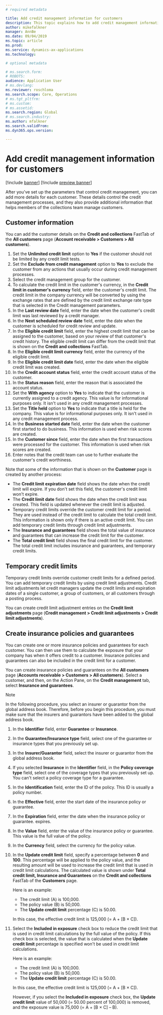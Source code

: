 ```yaml
---
# required metadata

title: Add credit management information for customers
description: This topic explains how to add credit management information for a customer.
author: mikefalkner
manager: AnnBe
ms.date: 09/04/2019
ms.topic: article
ms.prod: 
ms.service: dynamics-ax-applications
ms.technology: 

# optional metadata

# ms.search.form:  
# ROBOTS: 
audience: Application User
# ms.devlang: 
ms.reviewer: roschloma
ms.search.scope: Core, Operations
# ms.tgt_pltfrm: 
# ms.custom: 
# ms.assetid: 
ms.search.region: Global
# ms.search.industry: 
ms.author: mfalkner
ms.search.validFrom: 
ms.dyn365.ops.version: 

---
```


# Add credit management information for customers

[!include [banner](../includes/banner.md)]
[!include [preview banner](../includes/preview-banner.md)]

After you've set up the parameters that control credit management, you can add more details for each customer. These details control the credit management processes, and they also provide additional information that helps members of the collections team manage customers.

## Customer information

You can add the customer details on the **Credit and collections** FastTab of the **All customers** page (**Account receivable \> Customers \> All customers**).

1. Set the **Unlimited credit limit** option to **Yes** if the customer should not be limited by any credit limit tests.
2. Set the **Exclude from credit management** option to **Yes** to exclude the customer from any actions that usually occur during credit management processes.
3. Select the credit management group for the customer.
4. To calculate the credit limit in the customer's currency, in the **Credit limit in customer's currency** field, enter the customer's credit limit. The credit limit in the company currency will be converted by using the exchange rates that are defined by the credit limit exchange rate type that is selected in the Credit management parameters.
5. In the **Last review date** field, enter the date when the customer's credit limit was last reviewed by a credit manager.
6. In the **Next scheduled review date** field, enter the date when the customer is scheduled for credit review and update.
7. In the **Eligible credit limit** field, enter the highest credit limit that can be assigned to the customer, based on your review of that customer's credit history. The eligible credit limit can differ from the credit limit that is shown on the **Credit and collections** FastTab.
8. In the **Eligible credit limit currency** field, enter the currency of the eligible credit limit.
9. In the **Eligible credit limit date** field, enter the date when the eligible credit limit was created.
10. In the **Credit account status** field, enter the credit account status of the customer.
11. In the **Status reason** field, enter the reason that is associated the account status.
12. Set the **With agency** option to **Yes** to indicate that the customer is currently assigned to a credit agency. This value is for informational purposes only. It isn't used in any credit management processes.
13. Set the **Title held** option to **Yes** to indicate that a title is held for the company. This value is for informational purposes only. It isn't used in any credit management process.
14. In the **Business started date** field, enter the date when the customer first started to do business. This information is used when risk scores are created.
15. In the **Customer since** field, enter the date when the first transactions were processed for the customer. This information is used when risk scores are created.
16. Enter notes that the credit team can use to further evaluate the customer's credit worthiness.

Note that some of the information that is shown on the **Customer** page is created by another process:

- The **Credit limit expiration date** field shows the date when the credit limit will expire. If you don't set this field, the customer's credit limit won't expire.
- The **Credit limit date** field shows the date when the credit limit was created. This field is updated whenever the credit limit is adjusted.
- Temporary credit limits override the customer credit limit for a period. They are used instead of the credit limit to calculate the total credit limit. This information is shown only if there is an active credit limit. You can add temporary credit limits through credit limit adjustments.
- The **Insurance and guarantees** field shows the total value of insurance and guarantees that can increase the credit limit for the customer.
- The **Total credit limit** field shows the final credit limit for the customer. The total credit limit includes insurance and guarantees, and temporary credit limits.

## Temporary credit limits

Temporary credit limits override customer credit limits for a defined period. You can add temporary credit limits by using credit limit adjustments. Credit limit adjustments let credit managers update the credit limits and expiration dates of a single customer, a group of customers, or all customers through a posting process.

You can create credit limit adjustment entries on the **Credit limit adjustments** page (**Credit management \> Credit limit adjustments \> Credit limit adjustments**).

## Create insurance policies and guarantees

You can create one or more insurance policies and guarantees for each customer. You can then use them to calculate the exposure that your company has when it offers credit to a customer. Insurance policies and guarantees can also be included in the credit limit for a customer.

You can create insurance policies and guarantees on the **All customers** page (**Accounts receivable \> Customers \> All customers**). Select a customer, and then, on the Action Pane, on the **Credit management** tab, select **Insurance and guarantees**.

> [!NOTE]
> In the following procedure, you select an insurer or guarantor from the global address book. Therefore, before you begin this procedure, you must make sure that the insurers and guarantors have been added to the global address book.

1. In the **Identifier** field, enter **Guarantee** or **Insurance**.
2. In the **Guarantee/Insurance type** field, select one of the guarantee or insurance types that you previously set up.
3. In the **Insurer/Guarantor** field, select the insurer or guarantor from the global address book. 
4. If you selected **Insurance** in the **Identifier** field, in the **Policy coverage type** field, select one of the coverage types that you previously set up. You can't select a policy coverage type for a guarantee.
5. In the **Identification** field, enter the ID of the policy. This ID is usually a policy number.
6. In the **Effective** field, enter the start date of the insurance policy or guarantee.
7. In the **Expiration** field, enter the date when the insurance policy or guarantee. expires.
8. In the **Value** field, enter the value of the insurance policy or guarantee. This value is the full value of the policy.
9. In the **Currency** field, select the currency for the policy value. 
10. In the **Update credit limit** field, specify a percentage between **0** and **100**. This percentage will be applied to the policy value, and the resulting amount will be used to increase the credit limit that is used in credit limit calculations. The calculated value is shown under **Total credit limit, Insurance and Guarantees** on the **Credit and collections** FastTab of the **Customers** page.

    Here is an example:

    - The credit limit (A) is 100,000.
    - The policy value (B) is 50,000.
    - The **Update credit limit** percentage (C) is 50.00.
    
    In this case, the effective credit limit is 125,000 (= A + \[B × C\]).

11. Select the **Included in exposure** check box to reduce the credit limit that is used in credit limit calculations by the full value of the policy. If this check box is selected, the value that is calculated when the **Update credit limit** percentage is specified won't be used in credit limit calculations.

    Here is an example:

    - The credit limit (A) is 100,000.
    - The policy value (B) is 50,000.
    - The **Update credit limit** percentage (C) is 50.00.

    In this case, the effective credit limit is 125,000 (= A + \[B × C\]).
    
    However, if you select the **Included in exposure** check box, the **Update credit limit** value of 50,000 (= 50.00 percent of 100,000) is removed, and the exposure value is 75,000 (= A + \[B × C\] – B).
